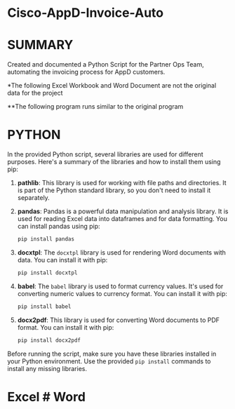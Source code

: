 # Cisco-AppD-Invoice-Auto
# SUMMARY

Created and documented a Python Script for the Partner Ops Team, automating the 
invoicing process for AppD customers. 

*The following Excel Workbook and Word Document are not the original data for the project

**The following program runs similar to the original program 

# PYTHON 
In the provided Python script, several libraries are used for different purposes. Here's a summary of the libraries and how to install them using pip:

1. **pathlib**: This library is used for working with file paths and directories. It is part of the Python standard library, so you don't need to install it separately.

2. **pandas**: Pandas is a powerful data manipulation and analysis library. It is used for reading Excel data into dataframes and for data formatting. You can install pandas using pip:

   ```bash
   pip install pandas
   ```

3. **docxtpl**: The `docxtpl` library is used for rendering Word documents with data. You can install it with pip:

   ```bash
   pip install docxtpl
   ```

4. **babel**: The `babel` library is used to format currency values. It's used for converting numeric values to currency format. You can install it with pip:

   ```bash
   pip install babel
   ```

5. **docx2pdf**: This library is used for converting Word documents to PDF format. You can install it with pip:

   ```bash
   pip install docx2pdf
   ```

Before running the script, make sure you have these libraries installed in your Python environment. Use the provided `pip install` commands to install any missing libraries.

# Excel # Word 
